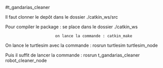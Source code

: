 #t_gandarias_cleaner

Il faut clonner le depôt dans le dossier ./catkin_ws/src

Pour compiler le package : se place dans le dossier ./catkin_ws

                          on lance la commande : catkin_make

On lance le turtlesim avec la commande : rosrun turtlesim turtlesim_node

Puis il suffit de lancer la commande : rosrun t_gandarias_cleaner robot_cleaner_node
